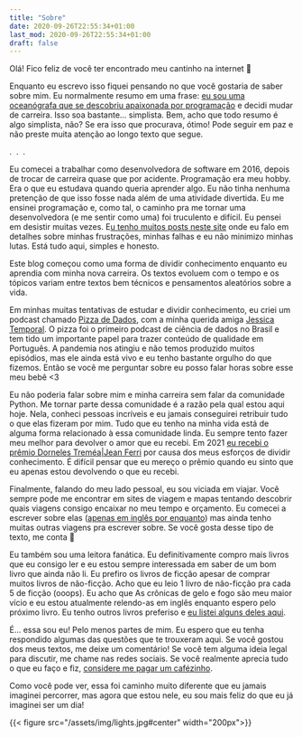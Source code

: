 ```yaml
---
title: "Sobre"
date: 2020-09-26T22:55:34+01:00
last_mod: 2020-09-26T22:55:34+01:00
draft: false
---
```

Olá! Fico feliz de você ter encontrado meu cantinho na internet 🙂

Enquanto eu escrevo isso fiquei pensando no que você gostaria de saber sobre mim. Eu normalmente resumo em uma frase: [eu sou uma oceanógrafa que se descobriu apaixonada por programação](https://leportella.com/from-oceanographer-to-programmer.html) e decidi mudar de carreira. Isso soa bastante... simplista. Bem, acho que todo resumo é algo simplista, não? Se era isso que procurava, ótimo! Pode seguir em paz e não preste muita atenção ao longo texto que segue.

.  .  .

Eu comecei a trabalhar como desenvolvedora de software em 2016, depois de trocar de carreira quase que por acidente. Programação era meu hobby. Era o que eu estudava quando queria aprender algo. Eu não tinha nenhuma pretenção de que isso fosse nada além de uma atividade divertida. Eu me ensinei programação e, como tal, o caminho pra me tornar uma desenvolvedora (e me sentir como uma) foi truculento e difícil. Eu pensei em desistir muitas vezes. E[u tenho muitos posts neste site](https://leportella.com/pt-br/categories/carreira/) onde eu falo em detalhes sobre minhas frustrações, minhas falhas e eu não minimizo minhas lutas. Está tudo aqui, simples e honesto.

Este blog começou como uma forma de dividir conhecimento enquanto eu aprendia com minha nova carreira. Os textos evoluem com o tempo e os tópicos variam entre textos bem técnicos e pensamentos aleatórios sobre a vida.

Em minhas muitas tentativas de estudar e dividir conhecimento, eu criei um podcast chamado [Pizza de Dados](https://pizzadedados.com/), com a minha querida amiga [Jessica Temporal](https://jtemporal.com/). O pizza foi o primeiro podcast de ciência de dados no Brasil e tem tido um importante papel para trazer conteúdo de qualidade em Português. A pandemia nos atingiu e não temos produzido muitos episódios, mas ele ainda está vivo e eu tenho bastante orgulho do que fizemos. Então se você me perguntar sobre eu posso falar horas sobre esse meu bebê <3

Eu não poderia falar sobre mim e minha carreira sem falar da comunidade Python. Me tornar parte dessa comunidade é a razão pela qual estou aqui hoje. Nela, conheci pessoas incríveis e eu jamais conseguirei retribuir tudo o que elas fizeram por mim. Tudo que eu tenho na minha vida está de alguma forma relacionado à essa comunidade linda. Eu sempre tento fazer meu melhor para devolver o amor que eu recebi. Em 2021 [eu recebi o prêmio Dorneles Treméa|Jean Ferri](https://leportella.com/pt-br/obrigada-obrigada-obrigada/) por causa dos meus esforços de dividir conhecimento. É difícil pensar que eu mereço o prêmio quando eu sinto que eu apenas estou devolvendo o que eu recebi. 

Finalmente, falando do meu lado pessoal, eu sou viciada em viajar. Você sempre pode me encontrar em sites de viagem e mapas tentando descobrir quais viagens consigo encaixar no meu tempo e orçamento. Eu comecei a escrever sobre elas ([apenas em inglês por enquanto](https://leportella.com/travel/)) mas ainda tenho muitas outras viagens pra escrever sobre. Se você gosta desse tipo de texto, me conta 🙂

Eu também sou uma leitora fanática. Eu definitivamente compro mais livros que eu consigo ler e eu estou sempre interessada em saber de um bom livro que ainda não li. Eu prefiro os livros de ficção apesar de comprar muitos livros de não-ficção. Acho que eu leio 1 livro de não-ficção pra cada 5 de ficção (ooops). Eu acho que As crônicas de gelo e fogo são meu maior vício e eu estou atualmente relendo-as em inglês enquanto espero pelo próximo livro. Eu tenho outros livros preferiso e [eu listei alguns deles aqui](https://www.goodreads.com/review/list/83961617-leticia-portella?ref=nav_mybooks&shelf=favorites&view=covers). 

É... essa sou eu! Pelo menos partes de mim. Eu espero que eu tenha respondido algumas das  questões que te trouxeram aqui. Se você gostou dos meus textos, me deixe um comentário! Se você tem alguma ideia legal para discutir, me chame nas redes sociais. Se você realmente aprecia tudo o que eu faço e fiz, [considere me pagar um cafézinho](https://www.buymeacoffee.com/leportella).

Como você pode ver, essa foi caminho muito diferente que eu jamais imaginei percorrer, mas agora que estou nele, eu sou mais feliz do que eu já imaginei ser um dia!

{{< figure src="/assets/img/lights.jpg#center" width="200px">}}
